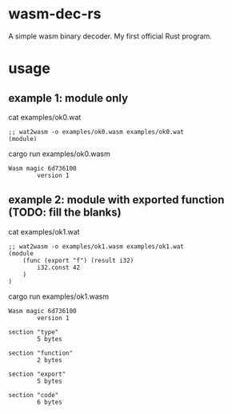 # wasm-dec-rs

A simple wasm binary decoder. My first official Rust program.

# usage

## example 1: module only

cat examples/ok0.wat

```wat
;; wat2wasm -o examples/ok0.wasm examples/ok0.wat
(module)
```

cargo run examples/ok0.wasm

```text
Wasm magic 6d736100
        version 1
```

## example 2: module with exported function (TODO: fill the blanks)

cat examples/ok1.wat

```wat
;; wat2wasm -o examples/ok1.wasm examples/ok1.wat
(module
    (func (export "f") (result i32)
        i32.const 42 
    )
)
```

cargo run examples/ok1.wasm

```text
Wasm magic 6d736100
        version 1

section "type"
        5 bytes

section "function"
        2 bytes

section "export"
        5 bytes

section "code"
        6 bytes
```

